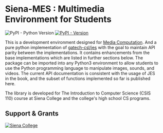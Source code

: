 # Siena-MES : Multimedia Environment for Students

![PyPI - Python Version](https://img.shields.io/pypi/pyversions/siena-mes)
[![PyPI - Version](https://img.shields.io/pypi/v/siena-mes)
](https://pypi.org/project/siena-mes/)

This is a development environment designed for [Media Computation](http://web.eecs.umich.edu/~mjguz/mediacomp/mediaComp-teach/). And a pure python implementation of [gatech-csl/jes]([https://github.com/vuejs/vue](https://github.com/gatech-csl/jes)) with the goal to maintain API parity between the implementations. It contains enhancements from the base implementations which are listed in further sections below. The package can be imported into any Python3  environment to allow students to use the Python programming language to manipulate images, sounds, and videos.  The current API documentation is consistent with the usage of JES in the book, and the subset of functions implemented so far is published here.

The library is developed for The Introduction to Computer Science (CSIS 110) course at Siena College and the college's high school CS programs. 

## Support & Grants

[![Siena College](https://badgen.net/static/Supported%20By/Siena%20College?color=006747)](https://siena.edu)
